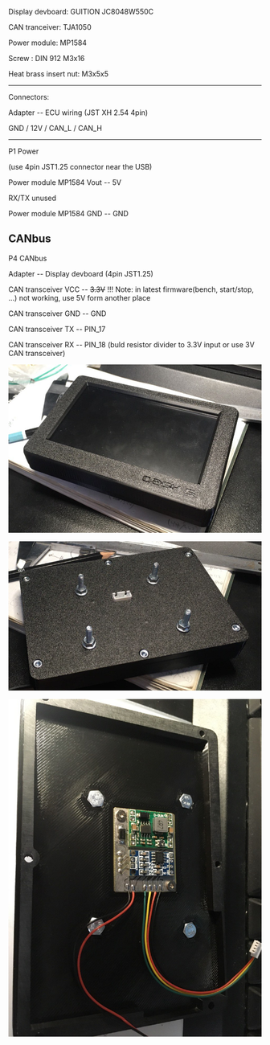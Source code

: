 Display devboard: GUITION JC8048W550C

CAN tranceiver: TJA1050

Power module: MP1584

Screw : DIN 912 M3x16

Heat brass insert nut: M3x5x5

-------------------------------------------------------------------

Connectors:

Adapter -- ECU wiring (JST XH 2.54 4pin)

GND / 12V / CAN_L / CAN_H

-------------------------------------------------------------------

P1 Power

(use 4pin JST1.25 connector near the USB)

Power module MP1584 Vout -- 5V

RX/TX unused

Power module MP1584 GND -- GND

## CANbus

P4 CANbus

Adapter -- Display devboard (4pin JST1.25)

CAN transceiver VCC -- ~~3.3V~~ !!! Note: in latest firmware(bench, start/stop, ...) not working, use 5V form another place

CAN transceiver GND -- GND

CAN transceiver TX -- PIN_17

CAN transceiver RX -- PIN_18 (buld resistor divider to 3.3V input or use 3V CAN transceiver)


![assembled1](https://github.com/Light-r4y/dash5_esp32s3/blob/main/media/7.png)


![assembled2](https://github.com/Light-r4y/dash5_esp32s3/blob/main/media/8.png)


![assembled3](https://github.com/Light-r4y/dash5_esp32s3/blob/main/media/6.jpeg)
